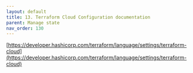 ```yaml
---
layout: default
title: 13. Terraform Cloud Configuration documentation
parent: Manage state
nav_order: 130
---
```


[https://developer.hashicorp.com/terraform/language/settings/terraform-cloud](https://developer.hashicorp.com/terraform/language/settings/terraform-cloud)